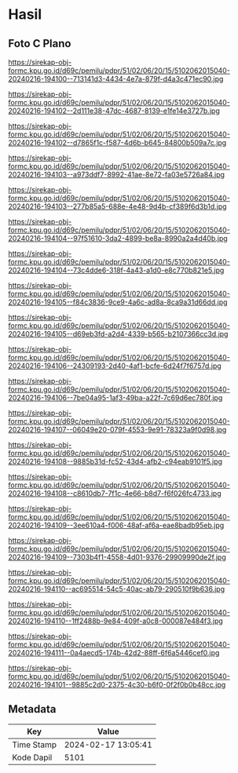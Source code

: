 # Hasil

## Foto C Plano

https://sirekap-obj-formc.kpu.go.id/d69c/pemilu/pdpr/51/02/06/20/15/5102062015040-20240216-194100--713141d3-4434-4e7a-879f-d4a3c471ec90.jpg

https://sirekap-obj-formc.kpu.go.id/d69c/pemilu/pdpr/51/02/06/20/15/5102062015040-20240216-194102--2d111e38-47dc-4687-8139-e1fe14e3727b.jpg

https://sirekap-obj-formc.kpu.go.id/d69c/pemilu/pdpr/51/02/06/20/15/5102062015040-20240216-194102--d7865f1c-f587-4d6b-b645-84800b509a7c.jpg

https://sirekap-obj-formc.kpu.go.id/d69c/pemilu/pdpr/51/02/06/20/15/5102062015040-20240216-194103--a973ddf7-8992-41ae-8e72-fa03e5726a84.jpg

https://sirekap-obj-formc.kpu.go.id/d69c/pemilu/pdpr/51/02/06/20/15/5102062015040-20240216-194103--277b85a5-688e-4e48-9d4b-cf389f6d3b1d.jpg

https://sirekap-obj-formc.kpu.go.id/d69c/pemilu/pdpr/51/02/06/20/15/5102062015040-20240216-194104--97f51610-3da2-4899-be8a-8990a2a4d40b.jpg

https://sirekap-obj-formc.kpu.go.id/d69c/pemilu/pdpr/51/02/06/20/15/5102062015040-20240216-194104--73c4dde6-318f-4a43-a1d0-e8c770b821e5.jpg

https://sirekap-obj-formc.kpu.go.id/d69c/pemilu/pdpr/51/02/06/20/15/5102062015040-20240216-194105--f84c3836-9ce9-4a6c-ad8a-8ca9a31d66dd.jpg

https://sirekap-obj-formc.kpu.go.id/d69c/pemilu/pdpr/51/02/06/20/15/5102062015040-20240216-194105--d69eb3fd-a2d4-4339-b565-b2107366cc3d.jpg

https://sirekap-obj-formc.kpu.go.id/d69c/pemilu/pdpr/51/02/06/20/15/5102062015040-20240216-194106--24309193-2d40-4af1-bcfe-6d24f7f6757d.jpg

https://sirekap-obj-formc.kpu.go.id/d69c/pemilu/pdpr/51/02/06/20/15/5102062015040-20240216-194106--7be04a95-1af3-49ba-a22f-7c69d6ec780f.jpg

https://sirekap-obj-formc.kpu.go.id/d69c/pemilu/pdpr/51/02/06/20/15/5102062015040-20240216-194107--06049e20-079f-4553-9e91-78323a9f0d98.jpg

https://sirekap-obj-formc.kpu.go.id/d69c/pemilu/pdpr/51/02/06/20/15/5102062015040-20240216-194108--9885b31d-fc52-43d4-afb2-c94eab9101f5.jpg

https://sirekap-obj-formc.kpu.go.id/d69c/pemilu/pdpr/51/02/06/20/15/5102062015040-20240216-194108--c8610db7-7f1c-4e66-b8d7-f6f026fc4733.jpg

https://sirekap-obj-formc.kpu.go.id/d69c/pemilu/pdpr/51/02/06/20/15/5102062015040-20240216-194109--3ee610a4-f006-48af-af6a-eae8badb95eb.jpg

https://sirekap-obj-formc.kpu.go.id/d69c/pemilu/pdpr/51/02/06/20/15/5102062015040-20240216-194109--7303b4f1-4558-4d01-9376-29909990de2f.jpg

https://sirekap-obj-formc.kpu.go.id/d69c/pemilu/pdpr/51/02/06/20/15/5102062015040-20240216-194110--ac695514-54c5-40ac-ab79-290510f9b636.jpg

https://sirekap-obj-formc.kpu.go.id/d69c/pemilu/pdpr/51/02/06/20/15/5102062015040-20240216-194110--1ff2488b-9e84-409f-a0c8-000087e484f3.jpg

https://sirekap-obj-formc.kpu.go.id/d69c/pemilu/pdpr/51/02/06/20/15/5102062015040-20240216-194111--0a4aecd5-174b-42d2-88ff-6f6a5446cef0.jpg

https://sirekap-obj-formc.kpu.go.id/d69c/pemilu/pdpr/51/02/06/20/15/5102062015040-20240216-194101--9885c2d0-2375-4c30-b6f0-0f2f0b0b48cc.jpg


## Metadata

| Key        | Value               |
| ---------- | ------------------- |
| Time Stamp | 2024-02-17 13:05:41 |
| Kode Dapil | 5101                |



